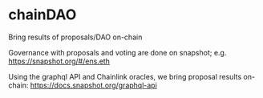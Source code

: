 # chainDAO

Bring results of proposals/DAO on-chain

Governance with proposals and voting are done on snapshot; e.g. https://snapshot.org/#/ens.eth

Using the graphql API and Chainlink oracles, we bring proposal results on-chain: https://docs.snapshot.org/graphql-api




